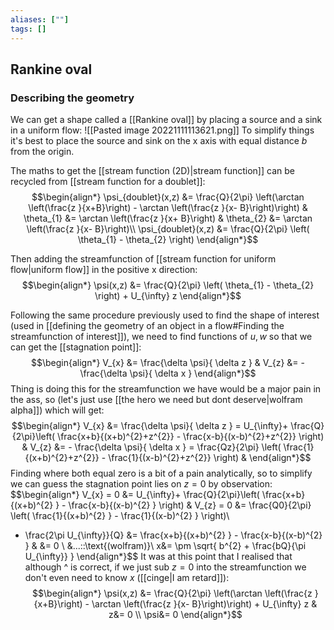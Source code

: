 ```yaml
---
aliases: [""]
tags: []
---
```


## Rankine oval
### Describing the geometry
We can get a shape called a [[Rankine oval]] by placing a source and a sink in a uniform flow:
![[Pasted image 20221111113621.png]]
To simplify things it's best to place the source and sink on the x axis with equal distance $b$ from the origin.

The maths to get the [[stream function (2D)|stream function]] can be recycled from [[stream function for a doublet]]:
$$\begin{align*}
\psi_{doublet}(x,z) &=  \frac{Q}{2\pi} \left(\arctan \left(\frac{z }{x+B}\right) - \arctan \left(\frac{z }{x- B}\right)\right) & \theta_{1} &= \arctan \left(\frac{z }{x+ B}\right) & \theta_{2} &= \arctan \left(\frac{z }{x- B}\right)\\
\psi_{doublet}(x,z) &=  \frac{Q}{2\pi} \left(  \theta_{1} - \theta_{2} \right)
\end{align*}$$

Then adding the streamfunction of [[stream function for uniform flow|uniform flow]] in the positive x direction:
$$\begin{align*}
\psi(x,z) &=  \frac{Q}{2\pi} \left(  \theta_{1} - \theta_{2} \right) + U_{\infty} z
\end{align*}$$

Following the same procedure previously used to find the shape of interest (used in [[defining the geometry of an object in a flow#Finding the streamfunction of interest]]), we need to find functions of $u,w$ so that we can get the [[stagnation point]]:
$$\begin{align*}
 V_{x} &=  \frac{\delta \psi}{ \delta z } & V_{z} &=  - \frac{\delta \psi}{ \delta x } 
\end{align*}$$
Thing is doing this for the streamfunction we have would be a major pain in the ass, so (let's just use [[the hero we need but dont deserve|wolfram alpha]]) which will get:
$$\begin{align*}
 V_{x} &=  \frac{\delta \psi}{ \delta z } = U_{\infty}+ \frac{Q}{2\pi}\left( \frac{x+b}{(x+b)^{2}+z^{2}} - \frac{x-b}{(x-b)^{2}+z^{2}} \right) & V_{z} &=  - \frac{\delta \psi}{ \delta x } = \frac{Qz}{2\pi} \left( \frac{1}{(x+b)^{2}+z^{2}} - \frac{1}{(x-b)^{2}+z^{2}} \right) & 
\end{align*}$$
Finding where both equal zero is a bit of a pain analytically, so to simplify we can guess the stagnation point lies on $z=0$ by observation:
$$\begin{align*}
V_{x} = 0 &=  U_{\infty}+ \frac{Q}{2\pi}\left( \frac{x+b}{(x+b)^{2} } - \frac{x-b}{(x-b)^{2} } \right) & V_{z} = 0 &=    \frac{Q0}{2\pi} \left( \frac{1}{(x+b)^{2} } - \frac{1}{(x-b)^{2} } \right)\\
 - \frac{2\pi U_{\infty}}{Q}  &= \frac{x+b}{(x+b)^{2} } - \frac{x-b}{(x-b)^{2} } & &= 0 \\
&...\:\:\text{(wolfram)}\\
x&= \pm \sqrt{    b^{2}  + \frac{bQ}{\pi U_{\infty}} }
\end{align*}$$
It was at this point that I realised that although ^ is correct, if we just sub $z=0$ into the streamfunction we don't even need to know $x$ ([[cinge|I am retard]]):
$$\begin{align*}
\psi(x,z) &=  \frac{Q}{2\pi} \left(\arctan \left(\frac{z }{x+B}\right) - \arctan \left(\frac{z }{x- B}\right)\right) + U_{\infty} z & z&= 0 \\
\psi&= 0
\end{align*}$$

 

